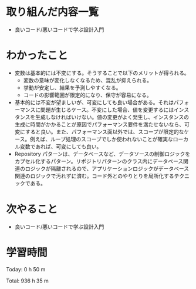 # 取り組んだ内容一覧
- 良いコード/悪いコードで学ぶ設計入門

# わかったこと
- 変数は基本的には不変にする。そうすることで以下のメリットが得られる。
  - 変数の意味が変化しなくなるため、混乱が抑えられる。
  - 挙動が安定し、結果を予測しやすくなる。
  - コードの影響範囲が限定的になり、保守が容易になる。
- 基本的には不変が望ましいが、可変にしても良い場合がある。それはパフォーマンスに問題が生じるケース。不変にした場合、値を変更するにはインスタンスを生成しなければいけない。値の変更がよく発生し、インスタンスの生成に時間がかかることが原因でパフォーマンス要件を満たせないなら、可変にすると良い。また、パフォーマンス面以外では、スコープが限定的なケース。例えば、ループ処理のスコープでしか使われないことが確実なローカル変数であれば、可変にしても良い。
- Repository パターンは、データベースなど、データソースの制御ロジックをカプセル化するパターン。リポジトリパターンのクラス内にデータベース関連のロジックが隔離されるので、アプリケーションロジックがデータベース関連のロジックで汚れずに済む。コード外とのやりとりを局所化するテクニックである。

# 次やること
- 良いコード/悪いコードで学ぶ設計入門

# 学習時間
Today: 0 h 50 m

Total: 936 h 35 m
